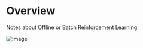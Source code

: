 
# Overview 

Notes about Offline or Batch Reinforcement Learning 

![image](https://user-images.githubusercontent.com/6381645/89095538-52427700-d3cf-11ea-873e-f12fd8119514.png)

